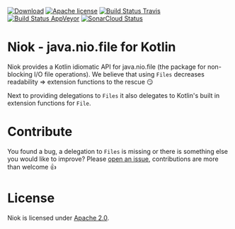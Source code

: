 [![Download](https://api.bintray.com/packages/robstoll/tutteli-jars/niok/images/download.svg)](https://bintray.com/robstoll/tutteli-jars/niok/_latestVersion)
[![Apache license](https://img.shields.io/badge/license-Apache%202.0-brightgreen.svg)](http://opensource.org/licenses/Apache2.0)
[![Build Status Travis](https://travis-ci.org/robstoll/niok.svg?branch=v0.3.0)](https://travis-ci.org/robstoll/niok/branches)
[![Build Status AppVeyor](https://ci.appveyor.com/api/projects/status/26r91mvbtvtlkeay/branch/master?svg=true)](https://ci.appveyor.com/project/robstoll/niok/branch/master)
[![SonarCloud Status](https://sonarcloud.io/api/project_badges/measure?project=robstoll_niok&metric=alert_status)](https://sonarcloud.io/dashboard?id=robstoll_niok)

# Niok - java.nio.file for Kotlin

Niok provides a Kotlin idiomatic API for java.nio.file (the package for non-blocking I/O file operations).
We believe that using `Files` decreases readability => extension functions to the rescue :smirk: 

Next to providing delegations to `Files` it also delegates to Kotlin's built in extension functions for `File`. 

# Contribute
You found a bug, a delegation to `Files` is missing or there is something else you would like to improve?
Please [open an issue](https://github.com/robstoll/niok/issues/new), contributions are more than welcome :+1:

# License
Niok is licensed under [Apache 2.0](http://opensource.org/licenses/Apache2.0).
